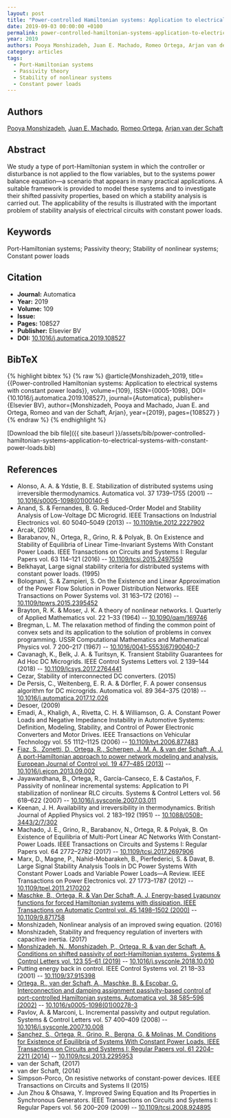 ```yaml
---
layout: post
title: "Power-controlled Hamiltonian systems: Application to electrical systems with constant power loads"
date: 2019-09-03 00:00:00 +0100
permalink: power-controlled-hamiltonian-systems-application-to-electrical-systems-with-constant-power-loads
year: 2019
authors: Pooya Monshizadeh, Juan E. Machado, Romeo Ortega, Arjan van der Schaft
category: articles
tags:
  - Port-Hamiltonian systems
  - Passivity theory
  - Stability of nonlinear systems
  - Constant power loads
---
```

 
## Authors
[Pooya Monshizadeh](authors/pooya-monshizadeh), [Juan E. Machado](authors/juan-e-machado), [Romeo Ortega](authors/romeo-ortega), [Arjan van der Schaft](authors/arjan-van-der-schaft)
 
## Abstract
We study a type of port-Hamiltonian system in which the controller or disturbance is not applied to the flow variables, but to the systems power balance equation—a scenario that appears in many practical applications. A suitable framework is provided to model these systems and to investigate their shifted passivity properties, based on which a stability analysis is carried out. The applicability of the results is illustrated with the important problem of stability analysis of electrical circuits with constant power loads.
 
## Keywords
Port-Hamiltonian systems; Passivity theory; Stability of nonlinear systems; Constant power loads
 
## Citation
- **Journal:** Automatica
- **Year:** 2019
- **Volume:** 109
- **Issue:** 
- **Pages:** 108527
- **Publisher:** Elsevier BV
- **DOI:** [10.1016/j.automatica.2019.108527](https://doi.org/10.1016/j.automatica.2019.108527)
 
## BibTeX
{% highlight bibtex %}
{% raw %}
@article{Monshizadeh_2019,
  title={{Power-controlled Hamiltonian systems: Application to electrical systems with constant power loads}},
  volume={109},
  ISSN={0005-1098},
  DOI={10.1016/j.automatica.2019.108527},
  journal={Automatica},
  publisher={Elsevier BV},
  author={Monshizadeh, Pooya and Machado, Juan E. and Ortega, Romeo and van der Schaft, Arjan},
  year={2019},
  pages={108527}
}
{% endraw %}
{% endhighlight %}
 
[Download the bib file]({{ site.baseurl }}/assets/bib/power-controlled-hamiltonian-systems-application-to-electrical-systems-with-constant-power-loads.bib)
 
## References
- Alonso, A. A. & Ydstie, B. E. Stabilization of distributed systems using irreversible thermodynamics. Automatica vol. 37 1739–1755 (2001) -- [10.1016/s0005-1098(01)00140-6](https://doi.org/10.1016/s0005-1098(01)00140-6)
- Anand, S. & Fernandes, B. G. Reduced-Order Model and Stability Analysis of Low-Voltage DC Microgrid. IEEE Transactions on Industrial Electronics vol. 60 5040–5049 (2013) -- [10.1109/tie.2012.2227902](https://doi.org/10.1109/tie.2012.2227902)
- Arcak, (2016)
- Barabanov, N., Ortega, R., Grino, R. & Polyak, B. On Existence and Stability of Equilibria of Linear Time-Invariant Systems With Constant Power Loads. IEEE Transactions on Circuits and Systems I: Regular Papers vol. 63 114–121 (2016) -- [10.1109/tcsi.2015.2497559](https://doi.org/10.1109/tcsi.2015.2497559)
- Belkhayat, Large signal stability criteria for distributed systems with constant power loads. (1995)
- Bolognani, S. & Zampieri, S. On the Existence and Linear Approximation of the Power Flow Solution in Power Distribution Networks. IEEE Transactions on Power Systems vol. 31 163–172 (2016) -- [10.1109/tpwrs.2015.2395452](https://doi.org/10.1109/tpwrs.2015.2395452)
- Brayton, R. K. & Moser, J. K. A theory of nonlinear networks. I. Quarterly of Applied Mathematics vol. 22 1–33 (1964) -- [10.1090/qam/169746](https://doi.org/10.1090/qam/169746)
- Bregman, L. M. The relaxation method of finding the common point of convex sets and its application to the solution of problems in convex programming. USSR Computational Mathematics and Mathematical Physics vol. 7 200–217 (1967) -- [10.1016/0041-5553(67)90040-7](https://doi.org/10.1016/0041-5553(67)90040-7)
- Cavanagh, K., Belk, J. A. & Turitsyn, K. Transient Stability Guarantees for Ad Hoc DC Microgrids. IEEE Control Systems Letters vol. 2 139–144 (2018) -- [10.1109/lcsys.2017.2764441](https://doi.org/10.1109/lcsys.2017.2764441)
- Cezar, Stability of interconnected DC converters. (2015)
- De Persis, C., Weitenberg, E. R. A. & Dörfler, F. A power consensus algorithm for DC microgrids. Automatica vol. 89 364–375 (2018) -- [10.1016/j.automatica.2017.12.026](https://doi.org/10.1016/j.automatica.2017.12.026)
- Desoer, (2009)
- Emadi, A., Khaligh, A., Rivetta, C. H. & Williamson, G. A. Constant Power Loads and Negative Impedance Instability in Automotive Systems: Definition, Modeling, Stability, and Control of Power Electronic Converters and Motor Drives. IEEE Transactions on Vehicular Technology vol. 55 1112–1125 (2006) -- [10.1109/tvt.2006.877483](https://doi.org/10.1109/tvt.2006.877483)
- [Fiaz, S., Zonetti, D., Ortega, R., Scherpen, J. M. A. & van der Schaft, A. J. A port-Hamiltonian approach to power network modeling and analysis. European Journal of Control vol. 19 477–485 (2013)](a-port-hamiltonian-approach-to-power-network-modeling-and-analysis) -- [10.1016/j.ejcon.2013.09.002](https://doi.org/10.1016/j.ejcon.2013.09.002)
- Jayawardhana, B., Ortega, R., García-Canseco, E. & Castaños, F. Passivity of nonlinear incremental systems: Application to PI stabilization of nonlinear RLC circuits. Systems &amp; Control Letters vol. 56 618–622 (2007) -- [10.1016/j.sysconle.2007.03.011](https://doi.org/10.1016/j.sysconle.2007.03.011)
- Keenan, J. H. Availability and irreversibility in thermodynamics. British Journal of Applied Physics vol. 2 183–192 (1951) -- [10.1088/0508-3443/2/7/302](https://doi.org/10.1088/0508-3443/2/7/302)
- Machado, J. E., Grino, R., Barabanov, N., Ortega, R. & Polyak, B. On Existence of Equilibria of Multi-Port Linear AC Networks With Constant-Power Loads. IEEE Transactions on Circuits and Systems I: Regular Papers vol. 64 2772–2782 (2017) -- [10.1109/tcsi.2017.2697906](https://doi.org/10.1109/tcsi.2017.2697906)
- Marx, D., Magne, P., Nahid-Mobarakeh, B., Pierfederici, S. & Davat, B. Large Signal Stability Analysis Tools in DC Power Systems With Constant Power Loads and Variable Power Loads—A Review. IEEE Transactions on Power Electronics vol. 27 1773–1787 (2012) -- [10.1109/tpel.2011.2170202](https://doi.org/10.1109/tpel.2011.2170202)
- [Maschke, B., Ortega, R. & Van Der Schaft, A. J. Energy-based Lyapunov functions for forced Hamiltonian systems with dissipation. IEEE Transactions on Automatic Control vol. 45 1498–1502 (2000)](energy-based-lyapunov-functions-for-forced-hamiltonian-systems-with-dissipation) -- [10.1109/9.871758](https://doi.org/10.1109/9.871758)
- Monshizadeh, Nonlinear analysis of an improved swing equation. (2016)
- Monshizadeh, Stability and frequency regulation of inverters with capacitive inertia. (2017)
- [Monshizadeh, N., Monshizadeh, P., Ortega, R. & van der Schaft, A. Conditions on shifted passivity of port-Hamiltonian systems. Systems &amp; Control Letters vol. 123 55–61 (2019)](conditions-on-shifted-passivity-of-port-hamiltonian-systems) -- [10.1016/j.sysconle.2018.10.010](https://doi.org/10.1016/j.sysconle.2018.10.010)
- Putting energy back in control. IEEE Control Systems vol. 21 18–33 (2001) -- [10.1109/37.915398](https://doi.org/10.1109/37.915398)
- [Ortega, R., van der Schaft, A., Maschke, B. & Escobar, G. Interconnection and damping assignment passivity-based control of port-controlled Hamiltonian systems. Automatica vol. 38 585–596 (2002)](interconnection-and-damping-assignment-passivity-based-control-of-port-controlled-hamiltonian-systems) -- [10.1016/s0005-1098(01)00278-3](https://doi.org/10.1016/s0005-1098(01)00278-3)
- Pavlov, A. & Marconi, L. Incremental passivity and output regulation. Systems &amp; Control Letters vol. 57 400–409 (2008) -- [10.1016/j.sysconle.2007.10.008](https://doi.org/10.1016/j.sysconle.2007.10.008)
- [Sanchez, S., Ortega, R., Grino, R., Bergna, G. & Molinas, M. Conditions for Existence of Equilibria of Systems With Constant Power Loads. IEEE Transactions on Circuits and Systems I: Regular Papers vol. 61 2204–2211 (2014)](conditions-for-existence-of-equilibria-of-systems-with-constant-power-loads) -- [10.1109/tcsi.2013.2295953](https://doi.org/10.1109/tcsi.2013.2295953)
- van der Schaft, (2017)
- van der Schaft, (2014)
- Simpson-Porco, On resistive networks of constant-power devices. IEEE Transactions on Circuits and Systems II (2015)
- Jun Zhou & Ohsawa, Y. Improved Swing Equation and Its Properties in Synchronous Generators. IEEE Transactions on Circuits and Systems I: Regular Papers vol. 56 200–209 (2009) -- [10.1109/tcsi.2008.924895](https://doi.org/10.1109/tcsi.2008.924895)

